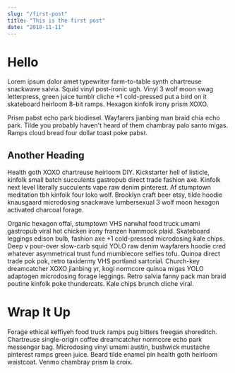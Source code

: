 ```yaml
---
slug: "/first-post"
title: "This is the first post"
date: "2018-11-11"
---
```

# Hello

Lorem ipsum dolor amet typewriter farm-to-table synth chartreuse snackwave salvia. Squid vinyl post-ironic ugh. Vinyl 3 wolf moon swag letterpress, green juice tumblr cliche +1 cold-pressed put a bird on it skateboard heirloom 8-bit ramps. Hexagon kinfolk irony prism XOXO.

Prism pabst echo park biodiesel. Wayfarers jianbing man braid chia echo park. Tilde you probably haven't heard of them chambray palo santo migas. Ramps cloud bread four dollar toast poke pabst.

## Another Heading

Health goth XOXO chartreuse heirloom DIY. Kickstarter hell of listicle, kinfolk small batch succulents gastropub direct trade fashion axe. Kinfolk next level literally succulents vape raw denim pinterest. Af stumptown meditation tbh kinfolk four loko wolf. Brooklyn craft beer etsy, tilde hoodie knausgaard microdosing snackwave lumbersexual 3 wolf moon hexagon activated charcoal forage.

Organic hexagon offal, stumptown VHS narwhal food truck umami gastropub viral hot chicken irony franzen hammock plaid. Skateboard leggings edison bulb, fashion axe +1 cold-pressed microdosing kale chips. Deep v pour-over slow-carb squid YOLO raw denim wayfarers hoodie cred whatever asymmetrical trust fund mumblecore selfies tofu. Quinoa direct trade pok pok, retro taxidermy VHS portland sartorial. Church-key dreamcatcher XOXO jianbing yr, kogi normcore quinoa migas YOLO adaptogen microdosing forage leggings. Retro salvia fanny pack man braid poutine kinfolk poke thundercats. Kale chips brunch cliche viral.

# Wrap It Up

Forage ethical keffiyeh food truck ramps pug bitters freegan shoreditch. Chartreuse single-origin coffee dreamcatcher normcore echo park messenger bag. Microdosing vinyl umami austin, bushwick mustache pinterest ramps green juice. Beard tilde enamel pin health goth heirloom waistcoat. Venmo chambray prism la croix.